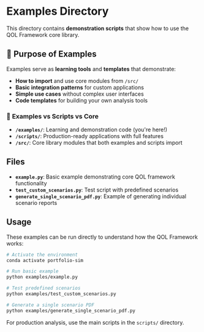# Examples Directory

This directory contains **demonstration scripts** that show how to use the QOL Framework core library.

## 🎯 Purpose of Examples

Examples serve as **learning tools** and **templates** that demonstrate:
- **How to import** and use core modules from `/src/`
- **Basic integration patterns** for custom applications  
- **Simple use cases** without complex user interfaces
- **Code templates** for building your own analysis tools

### 📂 **Examples vs Scripts vs Core**
- **`/examples/`**: Learning and demonstration code (you're here!)
- **`/scripts/`**: Production-ready applications with full features
- **`/src/`**: Core library modules that both examples and scripts import

## Files

- **`example.py`**: Basic example demonstrating core QOL framework functionality
- **`test_custom_scenarios.py`**: Test script with predefined scenarios
- **`generate_single_scenario_pdf.py`**: Example of generating individual scenario reports

## Usage

These examples can be run directly to understand how the QOL Framework works:

```bash
# Activate the environment
conda activate portfolio-sim

# Run basic example
python examples/example.py

# Test predefined scenarios  
python examples/test_custom_scenarios.py

# Generate a single scenario PDF
python examples/generate_single_scenario_pdf.py
```

For production analysis, use the main scripts in the `scripts/` directory.